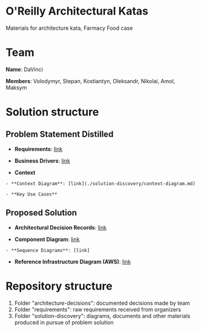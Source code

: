 # O'Reilly Architectural Katas
Materials for architecture kata, Farmacy Food case

# Team 
**Name**: DaVinci

**Members**: Volodymyr, Stepan, Kostiantyn, Oleksandr, Nikolai, Amol, Maksym 

# Solution structure

  ## Problem Statement Distilled
   
   - **Requirements**: [link](./requirements/Requirements.md)

   - **Business Drivers**: [link](./requirements/Requirements.md)

   - **Context**

    - **Context Diagram**: [link](./solution-discovery/context-diagram.md)

    - **Key Use Cases**

  ## Proposed Solution

   - **Architectural Decision Records**: [link](./architecture-decisions)

   - **Component Diagram**: [link](./solution-discovery/component-diagram.md)
   
    - **Sequence Diagrams**: [link]

   - **Reference Infrastructure Diagram (AWS)**: [link](./solution-discovery/infrastructure-diagram.md)


# Repository structure
1. Folder "architecture-decisions": documented decisions made by team
2. Folder "requirements": raw requirements received from organizers
3. Folder "solution-discovery": diagrams, documents and other materials produced in pursue of problem solution
